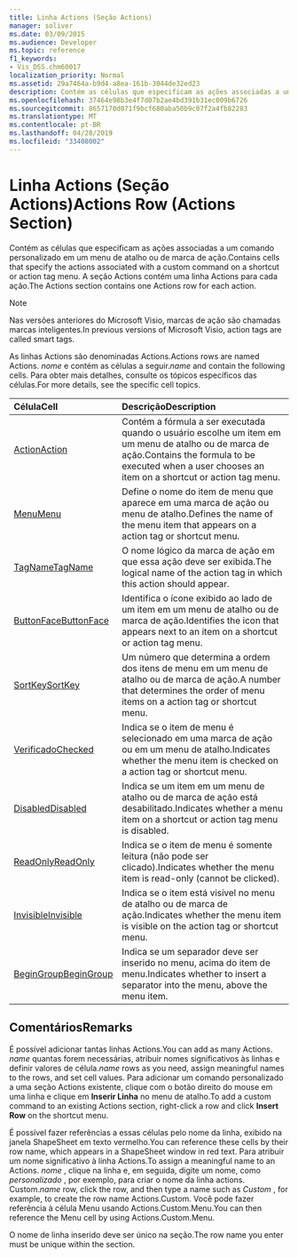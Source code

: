 ```yaml
---
title: Linha Actions (Seção Actions)
manager: soliver
ms.date: 03/09/2015
ms.audience: Developer
ms.topic: reference
f1_keywords:
- Vis_DSS.chm60017
localization_priority: Normal
ms.assetid: 29a7464a-b9d4-a8ea-161b-3044de32ed23
description: Contém as células que especificam as ações associadas a um comando personalizado em um menu de atalho ou de marca de ação. A seção Actions contém uma linha Actions para cada ação.
ms.openlocfilehash: 37464e98b3e4f7d07b2ae4bd391b31ec009b6726
ms.sourcegitcommit: 8657170d071f9bcf680aba50b9c07f2a4fb82283
ms.translationtype: MT
ms.contentlocale: pt-BR
ms.lasthandoff: 04/28/2019
ms.locfileid: "33408002"
---
```

# <a name="actions-row-actions-section"></a><span data-ttu-id="67af0-104">Linha Actions (Seção Actions)</span><span class="sxs-lookup"><span data-stu-id="67af0-104">Actions Row (Actions Section)</span></span>

<span data-ttu-id="67af0-105">Contém as células que especificam as ações associadas a um comando personalizado em um menu de atalho ou de marca de ação.</span><span class="sxs-lookup"><span data-stu-id="67af0-105">Contains cells that specify the actions associated with a custom command on a shortcut or action tag menu.</span></span> <span data-ttu-id="67af0-106">A seção Actions contém uma linha Actions para cada ação.</span><span class="sxs-lookup"><span data-stu-id="67af0-106">The Actions section contains one Actions row for each action.</span></span>
  
> [!NOTE]
> <span data-ttu-id="67af0-107">Nas versões anteriores do Microsoft Visio, marcas de ação são chamadas marcas inteligentes.</span><span class="sxs-lookup"><span data-stu-id="67af0-107">In previous versions of Microsoft Visio, action tags are called smart tags.</span></span> 
  
<span data-ttu-id="67af0-108">As linhas Actions são denominadas Actions.</span><span class="sxs-lookup"><span data-stu-id="67af0-108">Actions rows are named Actions.</span></span> <span data-ttu-id="67af0-109">*nome* e contém as células a seguir.</span><span class="sxs-lookup"><span data-stu-id="67af0-109">*name*  and contain the following cells.</span></span> <span data-ttu-id="67af0-110">Para obter mais detalhes, consulte os tópicos específicos das células.</span><span class="sxs-lookup"><span data-stu-id="67af0-110">For more details, see the specific cell topics.</span></span> 
  
|<span data-ttu-id="67af0-111">**Célula**</span><span class="sxs-lookup"><span data-stu-id="67af0-111">**Cell**</span></span>|<span data-ttu-id="67af0-112">**Descrição**</span><span class="sxs-lookup"><span data-stu-id="67af0-112">**Description**</span></span>|
|:-----|:-----|
|[<span data-ttu-id="67af0-113">Action</span><span class="sxs-lookup"><span data-stu-id="67af0-113">Action</span></span>](action-cell-actions-section.md) <br/> |<span data-ttu-id="67af0-114">Contém a fórmula a ser executada quando o usuário escolhe um item em um menu de atalho ou de marca de ação.</span><span class="sxs-lookup"><span data-stu-id="67af0-114">Contains the formula to be executed when a user chooses an item on a shortcut or action tag menu.</span></span>  <br/> |
|[<span data-ttu-id="67af0-115">Menu</span><span class="sxs-lookup"><span data-stu-id="67af0-115">Menu</span></span>](menu-cell-actions-section.md) <br/> |<span data-ttu-id="67af0-116">Define o nome do item de menu que aparece em uma marca de ação ou menu de atalho.</span><span class="sxs-lookup"><span data-stu-id="67af0-116">Defines the name of the menu item that appears on a action tag or shortcut menu.</span></span>  <br/> |
|[<span data-ttu-id="67af0-117">TagName</span><span class="sxs-lookup"><span data-stu-id="67af0-117">TagName</span></span>](tagname-cell-actions-section.md) <br/> |<span data-ttu-id="67af0-118">O nome lógico da marca de ação em que essa ação deve ser exibida.</span><span class="sxs-lookup"><span data-stu-id="67af0-118">The logical name of the action tag in which this action should appear.</span></span>  <br/> |
|[<span data-ttu-id="67af0-119">ButtonFace</span><span class="sxs-lookup"><span data-stu-id="67af0-119">ButtonFace</span></span>](buttonface-cell-actions-section.md) <br/> |<span data-ttu-id="67af0-120">Identifica o ícone exibido ao lado de um item em um menu de atalho ou de marca de ação.</span><span class="sxs-lookup"><span data-stu-id="67af0-120">Identifies the icon that appears next to an item on a shortcut or action tag menu.</span></span>  <br/> |
|[<span data-ttu-id="67af0-121">SortKey</span><span class="sxs-lookup"><span data-stu-id="67af0-121">SortKey</span></span>](sortkey-cell-actions-section.md) <br/> |<span data-ttu-id="67af0-122">Um número que determina a ordem dos itens de menu em um menu de atalho ou de marca de ação.</span><span class="sxs-lookup"><span data-stu-id="67af0-122">A number that determines the order of menu items on a action tag or shortcut menu.</span></span>  <br/> |
|[<span data-ttu-id="67af0-123">Verificado</span><span class="sxs-lookup"><span data-stu-id="67af0-123">Checked</span></span>](checked-cell-actions-section.md) <br/> |<span data-ttu-id="67af0-124">Indica se o item de menu é selecionado em uma marca de ação ou em um menu de atalho.</span><span class="sxs-lookup"><span data-stu-id="67af0-124">Indicates whether the menu item is checked on a action tag or shortcut menu.</span></span>  <br/> |
|[<span data-ttu-id="67af0-125">Disabled</span><span class="sxs-lookup"><span data-stu-id="67af0-125">Disabled</span></span>](disabled-cell-actions-section.md) <br/> |<span data-ttu-id="67af0-126">Indica se um item em um menu de atalho ou de marca de ação está desabilitado.</span><span class="sxs-lookup"><span data-stu-id="67af0-126">Indicates whether a menu item on a shortcut or action tag menu is disabled.</span></span>  <br/> |
|[<span data-ttu-id="67af0-127">ReadOnly</span><span class="sxs-lookup"><span data-stu-id="67af0-127">ReadOnly</span></span>](readonly-cell-actions-section.md) <br/> |<span data-ttu-id="67af0-128">Indica se o item de menu é somente leitura (não pode ser clicado).</span><span class="sxs-lookup"><span data-stu-id="67af0-128">Indicates whether the menu item is read-only (cannot be clicked).</span></span>  <br/> |
|[<span data-ttu-id="67af0-129">Invisible</span><span class="sxs-lookup"><span data-stu-id="67af0-129">Invisible</span></span>](invisible-cell-actions-section.md) <br/> |<span data-ttu-id="67af0-130">Indica se o item está visível no menu de atalho ou de marca de ação.</span><span class="sxs-lookup"><span data-stu-id="67af0-130">Indicates whether the menu item is visible on the action tag or shortcut menu.</span></span>  <br/> |
|[<span data-ttu-id="67af0-131">BeginGroup</span><span class="sxs-lookup"><span data-stu-id="67af0-131">BeginGroup</span></span>](begingroup-cell-actions-section.md) <br/> |<span data-ttu-id="67af0-132">Indica se um separador deve ser inserido no menu, acima do item de menu.</span><span class="sxs-lookup"><span data-stu-id="67af0-132">Indicates whether to insert a separator into the menu, above the menu item.</span></span>  <br/> |
   
## <a name="remarks"></a><span data-ttu-id="67af0-133">Comentários</span><span class="sxs-lookup"><span data-stu-id="67af0-133">Remarks</span></span>

 <span data-ttu-id="67af0-134">É possível adicionar tantas linhas Actions.</span><span class="sxs-lookup"><span data-stu-id="67af0-134">You can add as many Actions.</span></span>  <span data-ttu-id="67af0-135">*name* quantas forem necessárias, atribuir nomes significativos às linhas e definir valores de célula.</span><span class="sxs-lookup"><span data-stu-id="67af0-135">*name*  rows as you need, assign meaningful names to the rows, and set cell values.</span></span> <span data-ttu-id="67af0-136">Para adicionar um comando personalizado a uma seção Actions existente, clique com o botão direito do mouse em uma linha e clique em **Inserir Linha** no menu de atalho.</span><span class="sxs-lookup"><span data-stu-id="67af0-136">To add a custom command to an existing Actions section, right-click a row and click **Insert Row** on the shortcut menu.</span></span> 
  
<span data-ttu-id="67af0-137">É possível fazer referências a essas células pelo nome da linha, exibido na janela ShapeSheet em texto vermelho.</span><span class="sxs-lookup"><span data-stu-id="67af0-137">You can reference these cells by their row name, which appears in a ShapeSheet window in red text.</span></span> <span data-ttu-id="67af0-138">Para atribuir um nome significativo à linha Actions.</span><span class="sxs-lookup"><span data-stu-id="67af0-138">To assign a meaningful name to an Actions.</span></span> <span data-ttu-id="67af0-139">*nome* , clique na linha e, em seguida, digite um nome, como *personalizado* , por exemplo, para criar o nome da linha actions. Custom.</span><span class="sxs-lookup"><span data-stu-id="67af0-139">*name*  row, click the row, and then type a name such as  *Custom*  , for example, to create the row name Actions.Custom.</span></span> <span data-ttu-id="67af0-140">Você pode fazer referência à célula Menu usando Actions.Custom.Menu.</span><span class="sxs-lookup"><span data-stu-id="67af0-140">You can then reference the Menu cell by using Actions.Custom.Menu.</span></span> 
  
<span data-ttu-id="67af0-141">O nome de linha inserido deve ser único na seção.</span><span class="sxs-lookup"><span data-stu-id="67af0-141">The row name you enter must be unique within the section.</span></span>
  

